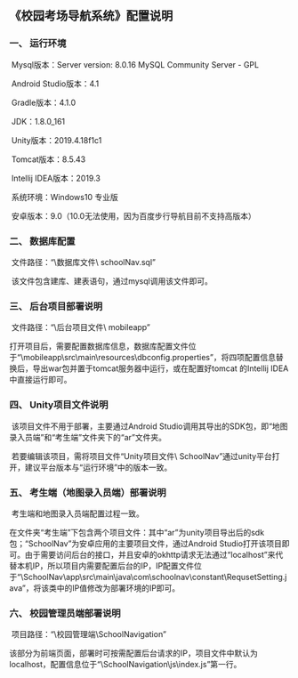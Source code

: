 ## 《校园考场导航系统》配置说明

### 一、  运行环境

​	Mysql版本：Server version: 8.0.16 MySQL Community Server - GPL

​	Android Studio版本：4.1

​	Gradle版本：4.1.0

​	JDK：1.8.0_161

​	Unity版本：2019.4.18f1c1

​	Tomcat版本：8.5.43

​	Intellij IDEA版本：2019.3

​	系统环境：Windows10 专业版

​	安卓版本：9.0（10.0无法使用，因为百度步行导航目前不支持高版本）

### 二、  数据库配置

​	文件路径：“\数据库文件\ schoolNav.sql”

​	该文件包含建库、建表语句，通过mysql调用该文件即可。

### 三、  后台项目部署说明

​	文件路径：“\后台项目文件\ mobileapp”

​	打开项目后，需要配置数据库信息，数据库配置文件位于“\mobileapp\src\main\resources\dbconfig.properties”，将四项配置信息替换后，导出war包并置于tomcat服务器中运行，或在配置好tomcat 的Intellij IDEA中直接运行即可。

### 四、  Unity项目文件说明

​	该项目文件不用于部署，主要通过Android Studio调用其导出的SDK包，即“地图录入员端”和“考生端”文件夹下的“ar”文件夹。

​	若要编辑该项目，需将项目文件“Unity项目文件\ SchoolNav”通过unity平台打开，建议平台版本与“运行环境”中的版本一致。

### 五、  考生端（地图录入员端）部署说明

​	考生端和地图录入员端配置过程一致。

​	在文件夹“考生端”下包含两个项目文件：其中“ar”为unity项目导出后的sdk包；“SchoolNav”为安卓应用的主要项目文件，通过Android Studio打开该项目即可。由于需要访问后台的接口，并且安卓的okhttp请求无法通过“localhost”来代替本机IP，所以项目内需要配置后台的IP，IP配置文件位于“\SchoolNav\app\src\main\java\com\schoolnav\constant\RequsetSetting.java”，将该类中的IP值修改为部署环境的IP即可。

### 六、  校园管理员端部署说明

​	项目路径：“\校园管理端\SchoolNavigation”

​	该部分为前端页面，部署时可按需配置后台请求的IP，项目文件中默认为localhost，配置信息位于“\SchoolNavigation\js\index.js”第一行。